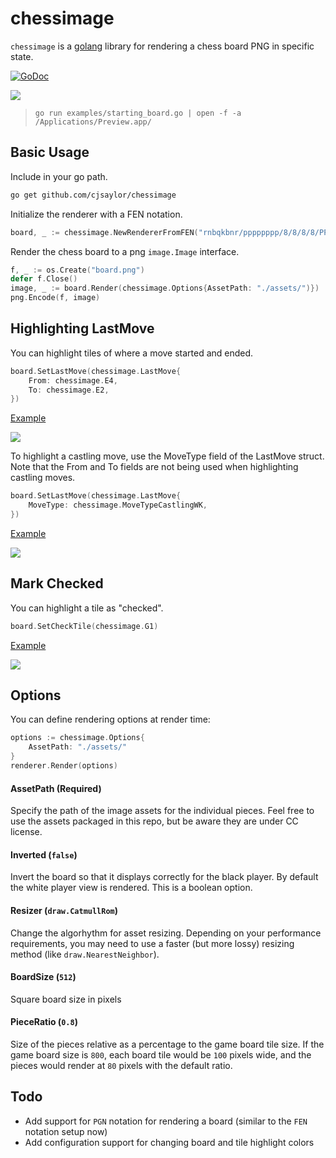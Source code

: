 # chessimage

`chessimage` is a [golang](https://golang.org) library for rendering a chess board PNG in specific state.

[![GoDoc](https://godoc.org/github.com/cjsaylor/chessimage?status.svg)](https://godoc.org/github.com/cjsaylor/chessimage)

![](./docs/starting_board.png)

> `go run examples/starting_board.go | open -f -a /Applications/Preview.app/`

## Basic Usage

Include in your go path.

```bash
go get github.com/cjsaylor/chessimage
```

Initialize the renderer with a FEN notation.

```go
board, _ := chessimage.NewRendererFromFEN("rnbqkbnr/pppppppp/8/8/8/8/PPPPPPPP/RNBQKBNR w KQkq - 0 1")
```

Render the chess board to a png `image.Image` interface.

```go
f, _ := os.Create("board.png")
defer f.Close()
image, _ := board.Render(chessimage.Options{AssetPath: "./assets/")})
png.Encode(f, image)
```

## Highlighting LastMove

You can highlight tiles of where a move started and ended.

```go
board.SetLastMove(chessimage.LastMove{
	From: chessimage.E4,
	To: chessimage.E2,
})
```

[Example](./blob/master/examples/board_with_moves.go)

![](./docs/board_with_moves.png)

To highlight a castling move, use the MoveType field of the LastMove struct. Note that the From and To fields are not being used when highlighting castling moves.

```go
board.SetLastMove(chessimage.LastMove{
	MoveType: chessimage.MoveTypeCastlingWK,
})
```

[Example](./blob/master/examples/castling.go)

![](./docs/castling.png)

## Mark Checked

You can highlight a tile as "checked".

```go
board.SetCheckTile(chessimage.G1)
```

[Example](./blob/master/examples/king_checked.go)

![](./docs/king_checked.png)

## Options

You can define rendering options at render time:

```go
options := chessimage.Options{
	AssetPath: "./assets/"
}
renderer.Render(options)
```

#### AssetPath (**Required**)

Specify the path of the image assets for the individual pieces. Feel free to use the assets packaged in this repo, but be aware they are under CC license.

#### Inverted (`false`)

Invert the board so that it displays correctly for the black player. By default the white player view is rendered. This is a boolean option.

#### Resizer (`draw.CatmullRom`)

Change the algorhythm for asset resizing. Depending on your performance requirements, you may need to use a faster (but more lossy) resizing method (like `draw.NearestNeighbor`).

#### BoardSize (`512`)

Square board size in pixels

#### PieceRatio (`0.8`)

Size of the pieces relative as a percentage to the game board tile size. If the game board size is `800`, each board tile would be `100` pixels wide, and the pieces would render at `80` pixels with the default ratio.

## Todo

* Add support for `PGN` notation for rendering a board (similar to the `FEN` notation setup now)
* Add configuration support for changing board and tile highlight colors